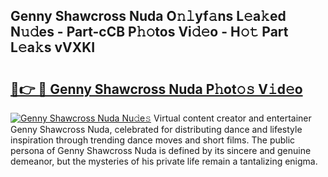 ## Genny Shawcross Nuda O𝚗𝚕yf𝚊ns L𝚎a𝚔ed N𝚞𝚍es - Part-cCB P𝚑𝚘tos Vi𝚍𝚎o - H𝚘𝚝 Part L𝚎a𝚔s vVXKI

# <h2><a href="http://kfa0wq.oniu.top/?m=Genny+Shawcross+Nuda">🔗👉 🔴 Genny Shawcross Nuda P𝚑ot𝚘𝚜 V𝚒d𝚎o</a></h2>

[![Genny Shawcross Nuda Nu𝚍e𝚜](https://i.imgur.com/0qMVB7G.gif)](http://kfa0wq.oniu.top/?m=Genny+Shawcross+Nuda)
Virtual content creator and entertainer Genny Shawcross Nuda, celebrated for distributing dance and lifestyle inspiration through trending dance moves and short films. The public persona of Genny Shawcross Nuda is defined by its sincere and genuine demeanor, but the mysteries of his private life remain a tantalizing enigma.  
